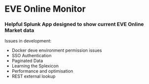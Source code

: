 # EVE Online Monitor
### Helpful Splunk App designed to show current EVE Online Market data

Issues in development:
- Docker deve environment permission issues
- SSO Authentication
- Paginated Data
- Learning the Splexicon
- Performance and optimisation
- REST external lookup